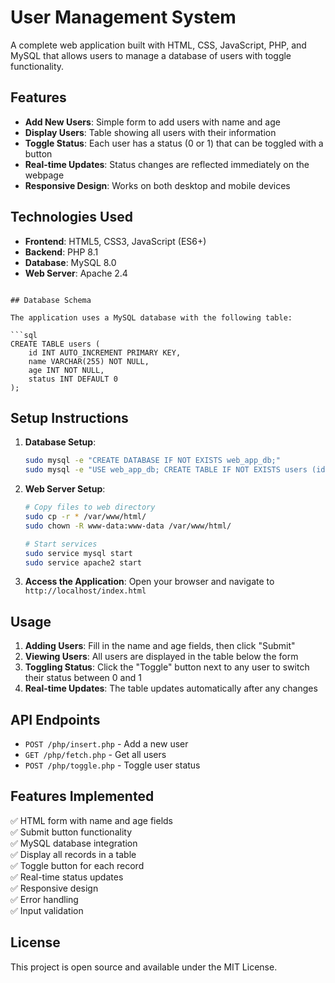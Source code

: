 # User Management System

A complete web application built with HTML, CSS, JavaScript, PHP, and MySQL that allows users to manage a database of users with toggle functionality.

## Features

- **Add New Users**: Simple form to add users with name and age
- **Display Users**: Table showing all users with their information
- **Toggle Status**: Each user has a status (0 or 1) that can be toggled with a button
- **Real-time Updates**: Status changes are reflected immediately on the webpage
- **Responsive Design**: Works on both desktop and mobile devices

## Technologies Used

- **Frontend**: HTML5, CSS3, JavaScript (ES6+)
- **Backend**: PHP 8.1
- **Database**: MySQL 8.0
- **Web Server**: Apache 2.4

```

## Database Schema

The application uses a MySQL database with the following table:

```sql
CREATE TABLE users (
    id INT AUTO_INCREMENT PRIMARY KEY,
    name VARCHAR(255) NOT NULL,
    age INT NOT NULL,
    status INT DEFAULT 0
);
```

## Setup Instructions

1. **Database Setup**:
   ```bash
   sudo mysql -e "CREATE DATABASE IF NOT EXISTS web_app_db;"
   sudo mysql -e "USE web_app_db; CREATE TABLE IF NOT EXISTS users (id INT AUTO_INCREMENT PRIMARY KEY, name VARCHAR(255) NOT NULL, age INT NOT NULL, status INT DEFAULT 0);"
   ```

2. **Web Server Setup**:
   ```bash
   # Copy files to web directory
   sudo cp -r * /var/www/html/
   sudo chown -R www-data:www-data /var/www/html/
   
   # Start services
   sudo service mysql start
   sudo service apache2 start
   ```

3. **Access the Application**:
   Open your browser and navigate to `http://localhost/index.html`

## Usage

1. **Adding Users**: Fill in the name and age fields, then click "Submit"
2. **Viewing Users**: All users are displayed in the table below the form
3. **Toggling Status**: Click the "Toggle" button next to any user to switch their status between 0 and 1
4. **Real-time Updates**: The table updates automatically after any changes

## API Endpoints

- `POST /php/insert.php` - Add a new user
- `GET /php/fetch.php` - Get all users
- `POST /php/toggle.php` - Toggle user status

## Features Implemented

✅ HTML form with name and age fields  
✅ Submit button functionality  
✅ MySQL database integration  
✅ Display all records in a table  
✅ Toggle button for each record  
✅ Real-time status updates  
✅ Responsive design  
✅ Error handling  
✅ Input validation  


## License

This project is open source and available under the MIT License.

